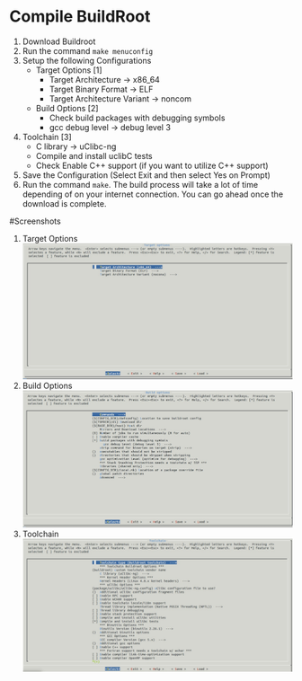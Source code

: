 # Compile BuildRoot

1. Download Buildroot
2. Run the command ```make menuconfig```
3. Setup the following Configurations
    * Target Options [1]
        * Target Architecture -> x86_64
        * Target Binary Format -> ELF
        * Target Architecture Variant -> noncom
    * Build Options [2]
        * Check build packages with debugging symbols
        * gcc debug level -> debug level 3
 3. Toolchain [3]
     * C library -> uClibc-ng
     * Compile and install uclibC tests
     * Check Enable C++ support (if you want to utilize C++ support)
4. Save the Configuration (Select Exit and then select Yes on Prompt)
5. Run the command ```make```. The build process will take a lot of time depending of on your internet connection. You can go ahead once the download is complete.

#Screenshots
1. Target Options ![picture](https://github.com/nasirky/Hiwi/blob/master/Resources/Target%20Options.jpg)
2. Build Options ![picture](https://github.com/nasirky/Hiwi/blob/master/Resources/Build%20Options.jpg)
3. Toolchain ![picture](https://github.com/nasirky/Hiwi/blob/master/Resources/Toolchain.jpg)
